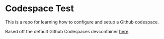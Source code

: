 # Codespace Test

This is a repo for learning how to configure and setup a Github codespace.

Based off the default Github Codespaces devcontainer [here](https://github.com/devcontainers/images/tree/main/src/universal).
